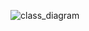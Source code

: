 ![class_diagram](https://github.com/Spectra4/Admin-Hotel-Management/assets/106109348/3a23c1e1-d89d-42c7-ab7c-a6cfb542e46f)
